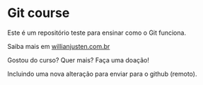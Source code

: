# Git course

Este é um repositório teste para ensinar como o Git funciona.

Saiba mais em [willianjusten.com.br](http://willianjusten.com.br)

Gostou do curso? Quer mais? Faça uma doação!

Incluindo uma nova alteração para enviar para o github (remoto).
